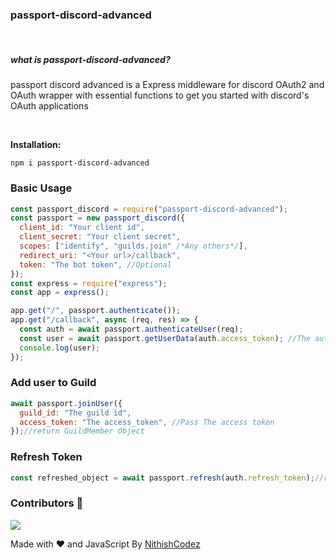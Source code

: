 **<h3>passport-discord-advanced</h3>**
<br>

**<h5>what is passport-discord-advanced?</h5>**
passport discord advanced is a Express middleware for discord OAuth2 and OAuth wrapper with essential functions to get you started with discord's OAuth applications

<br>

**Installation:**

```
npm i passport-discord-advanced
```

### **Basic Usage**

```js
const passport_discord = require("passport-discord-advanced");
const passport = new passport_discord({
  client_id: "Your client id",
  client_secret: "Your client secret",
  scopes: ["identify", "guilds.join" /*Any others*/],
  redirect_uri: "<Your url>/callback",
  token: "The bot token", //Optional
});
const express = require("express");
const app = express();

app.get("/", passport.authenticate());
app.get("/callback", async (req, res) => {
  const auth = await passport.authenticateUser(req);
  const user = await passport.getUserData(auth.access_token); //The authed user's data
  console.log(user);
});
```

### Add user to Guild

```js
await passport.joinUser({
  guild_id: "The guild id",
  access_token: "The access_token", //Pass The access token
});//return GuildMember Object
```

### Refresh Token

```js
const refreshed_object = await passport.refresh(auth.refresh_token);//return new object with access_token and refresh_token
```

### Contributors 📘

<a href="https://github.com/NithishCodez/passport-discord-advanced/graphs/contributors">
  <img src="https://contributors-img.web.app/image?repo=NithishCodez/passport-discord-advanced" />
</a>

Made with ♥ and JavaScript By [NithishCodez](https://github.com/NithishCodez)